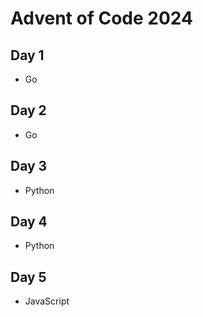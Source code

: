 # Advent of Code 2024

## Day 1
- Go
## Day 2
- Go
## Day 3
- Python
## Day 4
- Python
## Day 5
- JavaScript